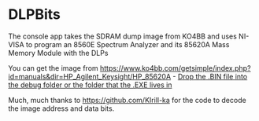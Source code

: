 <H1>DLPBits</H1>

The console app takes the SDRAM dump image from KO4BB and uses NI-VISA to program an 8560E Spectrum Analyzer and its 85620A Mass Memory Module with the DLPs

You can get the image from https://www.ko4bb.com/getsimple/index.php?id=manuals&dir=HP_Agilent_Keysight/HP_85620A - <ins>Drop the .BIN file into the debug folder or the folder that the .EXE lives in</ins>

Much, much thanks to https://github.com/KIrill-ka for the code to decode the image address and data bits.
